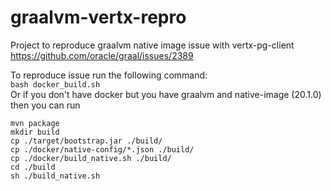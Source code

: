 # graalvm-vertx-repro
Project to reproduce graalvm native image issue with vertx-pg-client https://github.com/oracle/graal/issues/2389

To reproduce issue run the following command:  
`bash docker_build.sh`  
Or if you don't have docker but you have graalvm and native-image (20.1.0) then you can run
```
mvn package
mkdir build
cp ./target/bootstrap.jar ./build/
cp ./docker/native-config/*.json ./build/
cp ./docker/build_native.sh ./build/
cd ./build
sh ./build_native.sh
```
